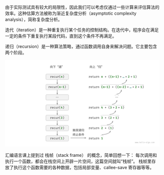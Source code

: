 由于实际测试具有较大的局限性，因此我们可以考虑仅通过一些计算来评估算法的效率。这种估算方法被称为渐近复杂度分析（asymptotic complexity analysis），简称复杂度分析。

迭代（iteration）是一种重复执行某个任务的控制结构。在迭代中，程序会在满足一定的条件下重复执行某段代码，直到这个条件不再满足。

递归（recursion）是一种算法策略，通过函数调用自身来解决问题。它主要包含两个阶段。

![无法显示alt](recursion_sum.png    "迭代示意")

汇编语言课上提到过 栈帧（stack frame） 的概念，简单回想一下： 每次调用和执行一个函数，都会在栈空间上开辟一片空间，这篇空间就叫“栈帧”。 栈帧里存放了执行这个函数需要的各种数据，包括局部变量、callee-save 寄存器等等。

